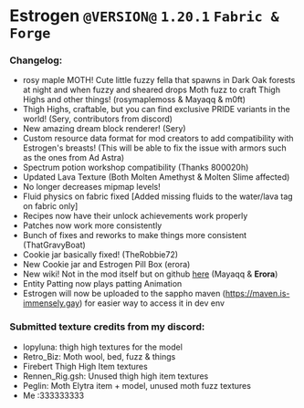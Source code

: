 # Estrogen `@VERSION@` `1.20.1` `Fabric & Forge`
### Changelog:
- rosy maple MOTH! Cute little fuzzy fella that spawns in Dark Oak forests at night and when fuzzy and sheared drops Moth fuzz to craft Thigh Highs and other things! (rosymaplemoss & Mayaqq & m0ft)
- Thigh Highs, craftable, but you can find exclusive PRIDE variants in the world! (Sery, contributors from discord)
- New amazing dream block renderer! (Sery)
- Custom resource data format for mod creators to add compatibility with Estrogen's breasts! (This will be able to fix the issue with armors such as the ones from Ad Astra)
- Spectrum potion workshop compatibility (Thanks 800020h)
- Updated Lava Texture (Both Molten Amethyst & Molten Slime affected)
- No longer decreases mipmap levels!
- Fluid physics on fabric fixed [Added missing fluids to the water/lava tag on fabric only]
- Recipes now have their unlock achievements work properly
- Patches now work more consistently
- Bunch of fixes and reworks to make things more consistent (ThatGravyBoat)
- Cookie jar basically fixed! (TheRobbie72)
- New Cookie jar and Estrogen Pill Box (erora)
- New wiki! Not in the mod itself but on github [here](https://github.com/MayaqqDev/Estrogen/wiki) (Mayaqq & **Erora**)
- Entity Patting now plays patting Animation
- Estrogen will now be uploaded to the sappho maven (https://maven.is-immensely.gay) for easier way to access it in dev env

### Submitted texture credits from my discord:
- lopyluna: thigh high textures for the model
- Retro_Biz: Moth wool, bed, fuzz & things
- Firebert Thigh High Item textures
- Rennen_Rig.gsh: Unused thigh high item textures
- Peglin: Moth Elytra item + model, unused moth fuzz textures
- Me :333333333
